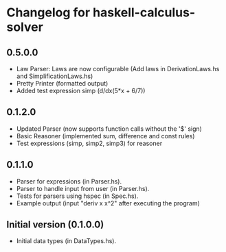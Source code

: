 # Changelog for haskell-calculus-solver
## 0.5.0.0

- Law Parser: Laws are now configurable (Add laws in DerivationLaws.hs and SimplificationLaws.hs)
- Pretty Printer (formatted output)
- Added test expression simp (d/dx(5*x + 6/7))

## 0.1.2.0

- Updated Parser (now supports function calls without the '$' sign)
- Basic Reasoner (implemented sum, difference and const rules)
- Test expressions (simp, simp2, simp3) for reasoner

## 0.1.1.0

- Parser for expressions (in Parser.hs).
- Parser to handle input from user (in Parser.hs).
- Tests for parsers using hspec (in Spec.hs).
- Example output (input "deriv x x^2" after executing the program)

## Initial version (0.1.0.0)

- Initial data types (in DataTypes.hs).
